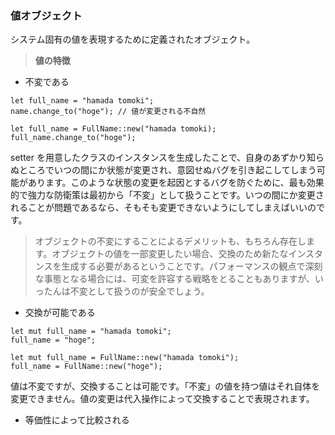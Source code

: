### 値オブジェクト

システム固有の値を表現するために定義されたオブジェクト。

> **値の特徴**

- 不変である

```
let full_name = "hamada tomoki";
name.change_to("hoge"); // 値が変更される不自然

let full_name = FullName::new("hamada tomoki);
full_name.change_to("hoge");
```

setter を用意したクラスのインスタンスを生成したことで、自身のあずかり知らぬところでいつの間にか状態が変更され、意図せぬバグを引き起こしてしまう可能があります。このような状態の変更を起因とするバグを防ぐために、最も効果的で強力な防衛策は最初から「不変」として扱うことです。いつの間にか変更されることが問題であるなら、そもそも変更できないようにしてしまえばいいのです。

> オブジェクトの不変にすることによるデメリットも、もちろん存在します。オブジェクトの値を一部変更したい場合、交換のため新たなインスタンスを生成する必要があるということです。パフォーマンスの観点で深刻な事態となる場合には、可変を許容する戦略をとることもありますが、いったんは不変として扱うのが安全でしょう。

- 交換が可能である

```
let mut full_name = "hamada tomoki";
full_name = "hoge";

let mut full_name = FullName::new("hamada tomoki");
full_name = FullName::new("hoge");
```

値は不変ですが、交換することは可能です。「不変」の値を持つ値はそれ自体を変更できません。値の変更は代入操作によって交換することで表現されます。

- 等価性によって比較される
